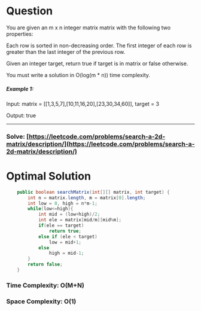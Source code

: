 # Question

You are given an m x n integer matrix matrix with the following two properties:

Each row is sorted in non-decreasing order.
The first integer of each row is greater than the last integer of the previous row.


Given an integer target, return true if target is in matrix or false otherwise.

You must write a solution in O(log(m * n)) time complexity.

##### Example 1:

Input: matrix = [[1,3,5,7],[10,11,16,20],[23,30,34,60]], target = 3

Output: true

***

### Solve: [https://leetcode.com/problems/search-a-2d-matrix/description/](https://leetcode.com/problems/search-a-2d-matrix/description/)

# Optimal Solution 


``` java
    public boolean searchMatrix(int[][] matrix, int target) {
        int n = matrix.length, m = matrix[0].length;
        int low = 0, high = n*m-1;
        while(low<=high){
            int mid = (low+high)/2;
            int ele = matrix[mid/m][mid%m];
            if(ele == target)
                return true;
            else if (ele < target)  
                low = mid+1;
            else
                high = mid-1;
        }
        return false;
    }
```

### Time Complexity: O(M+N)  
### Space Complexity: O(1) 